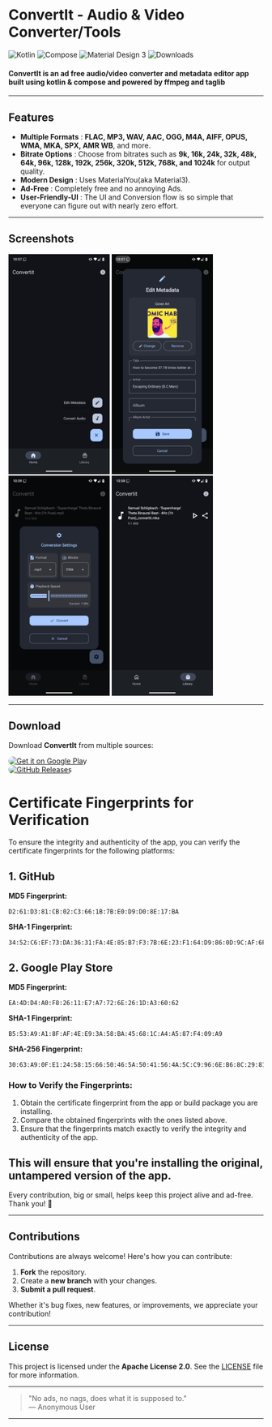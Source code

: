 # ConvertIt - Audio & Video Converter/Tools
![Kotlin](https://img.shields.io/badge/Kotlin-7F52FF?style=for-the-badge&logo=kotlin&logoColor=white)
![Compose](https://img.shields.io/badge/Jetpack_Compose-343434?style=for-the-badge&logo=jetpack-compose)
![Material Design 3](https://img.shields.io/badge/Material%203-4285F4?style=for-the-badge&logo=material-design&logoColor=white)
![Downloads](https://img.shields.io/github/downloads/TheByteArray/ConvertIt/total?style=for-the-badge&logo=download)

#### **ConvertIt** is an ad free audio/video converter and metadata editor app built using kotlin & compose and powered by ffmpeg and taglib
---


## Features
- **Multiple Formats** : **FLAC, MP3, WAV, AAC, OGG, M4A, AIFF, OPUS, WMA, MKA, SPX, AMR WB**, and more.
- **Bitrate Options** : Choose from bitrates such as **9k, 16k, 24k, 32k, 48k, 64k, 96k, 128k, 192k, 256k, 320k, 512k, 768k, and 1024k** for output quality.
- **Modern Design** : Uses MaterialYou(aka Material3).
- **Ad-Free** : Completely free and no annoying Ads.
- **User-Friendly-UI** : The UI and Conversion flow is so simple that everyone can figure out with nearly zero effort.

---

## Screenshots

<p align="left">
  <img src="images/image1.png" alt="Screenshot 1" width="200"/>
  <img src="images/image2.png" alt="Screenshot 2" width="200"/>
  <img src="images/image3.png" alt="Screenshot 3" width="200"/>
  <img src="images/image4.png" alt="Screenshot 3" width="200"/>
</p>

---

## Download

Download **ConvertIt** from multiple sources:

<p align="left">
  <a href="https://play.google.com/store/apps/details?id=com.nasahacker.convertit" target="_blank">
    <img alt="Get it on Google Play" style="border-radius:10px" src="https://img.shields.io/badge/Get%20it%20on-Google%20Play-4285F4?style=for-the-badge&logo=google-play&logoColor=white" width="200"/>
  </a>
  <br/>
  <a href="https://github.com/thebytearray/Convertit/releases" target="_blank">
    <img alt="GitHub Releases" style="border-radius:10px" src="https://img.shields.io/github/v/release/thebytearray/Convertit?style=for-the-badge&logo=github&logoColor=white" width="200"/>
  </a>
</p>



# Certificate Fingerprints for Verification

To ensure the integrity and authenticity of the app, you can verify the certificate fingerprints for the following platforms:

## 1. GitHub

**MD5 Fingerprint:**
```
D2:61:D3:81:CB:02:C3:66:1B:7B:E0:D9:D0:8E:17:BA
```
**SHA-1 Fingerprint:**
```
34:52:C6:EF:73:DA:36:31:FA:4E:85:B7:F3:7B:6E:23:F1:64:D9:86:0D:9C:AF:6F:F1:BB:95:DC:89:D3:CF:D4
```
## 2. Google Play Store

**MD5 Fingerprint:**
```
EA:4D:D4:A0:F8:26:11:E7:A7:72:6E:26:1D:A3:60:62
```
**SHA-1 Fingerprint:**
```
B5:53:A9:A1:8F:AF:4E:E9:3A:58:BA:45:68:1C:A4:A5:87:F4:09:A9
```
**SHA-256 Fingerprint:**
```
30:63:A9:0F:E1:24:58:15:66:50:46:5A:50:41:56:4A:5C:C9:96:6E:B6:8C:29:81:E0:FC:39:B6:A4:62:ED:41
```

### How to Verify the Fingerprints:
1. Obtain the certificate fingerprint from the app or build package you are installing.
2. Compare the obtained fingerprints with the ones listed above.
3. Ensure that the fingerprints match exactly to verify the integrity and authenticity of the app.

This will ensure that you're installing the original, untampered version of the app.
---

Every contribution, big or small, helps keep this project alive and ad-free. Thank you! 💖

---

## Contributions

Contributions are always welcome! Here's how you can contribute:
1. **Fork** the repository.
2. Create a **new branch** with your changes.
3. **Submit a pull request**.

Whether it's bug fixes, new features, or improvements, we appreciate your contribution!

---

## License

This project is licensed under the **Apache License 2.0**. See the [LICENSE](LICENSE) file for more information.

---

> "No ads, no nags, does what it is supposed to."  
> — Anonymous User

---
